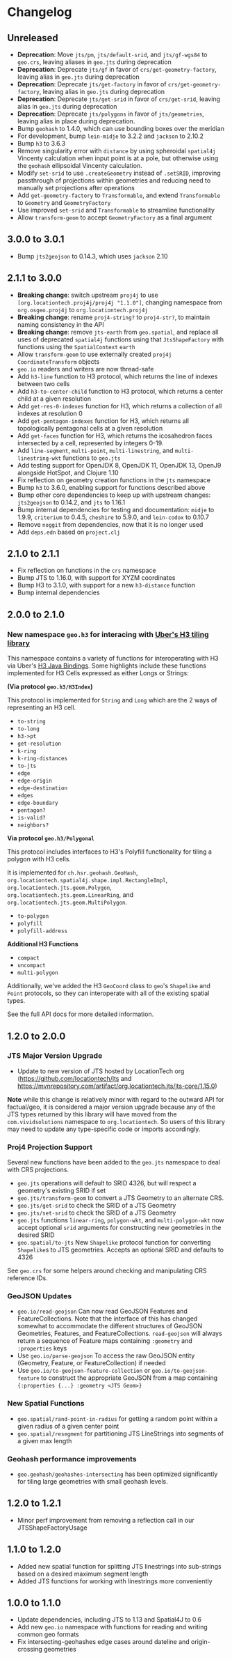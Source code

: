 # Changelog

## Unreleased

* **Deprecation**: Move `jts/pm`, `jts/default-srid`, and `jts/gf-wgs84` to `geo.crs`, leaving aliases in `geo.jts` during deprecation
* **Deprecation**: Deprecate `jts/gf` in favor of `crs/get-geometry-factory`, leaving alias in `geo.jts` during deprecation
* **Deprecation**: Deprecate `jts/get-factory` in favor of `crs/get-geometry-factory`, leaving alias in `geo.jts` during deprecation
* **Deprecation**: Deprecate `jts/get-srid` in favor of `crs/get-srid`, leaving alias in `geo.jts` during deprecation
* **Deprecation**: Deprecate `jts/polygons` in favor of `jts/geometries`, leaving alias in place during deprecation.
* Bump `geohash` to 1.4.0, which can use bounding boxes over the meridian
* For development, bump `lein-midje` to 3.2.2 and `jackson` to 2.10.2
* Bump `h3` to 3.6.3
* Remove singularity error with `distance` by using spheroidal `spatial4j` Vincenty calculation when input point is at a pole, but otherwise using the `geohash` ellipsoidal Vincenty calculation.
* Modify `set-srid` to use `.createGeometry` instead of `.setSRID`, improving passthrough of projections within geometries and reducing need to manually set projections after operations
* Add `get-geometry-factory` to `Transformable`, and extend `Transformable` to `Geometry` and `GeometryFactory`
* Use improved `set-srid` and `Transformable` to streamline functionality
* Allow `transform-geom` to accept `GeometryFactory` as a final argument

## 3.0.0 to 3.0.1

* Bump `jts2geojson` to 0.14.3, which uses `jackson` 2.10

## 2.1.1 to 3.0.0

* **Breaking change**: switch upstream `proj4j` to use `[org.locationtech.proj4j/proj4j "1.1.0"]`, changing namespace from `org.osgeo.proj4j` to `org.locationtech.proj4j`
* **Breaking change**: rename `proj4-string?` to `proj4-str?`, to maintain naming consistency in the API
* **Breaking change**: remove `jts-earth` from `geo.spatial`, and replace all uses of deprecated `spatial4j` functions using that `JtsShapeFactory` with functions using the `SpatialContext` `earth`
* Allow `transform-geom` to use externally created `proj4j` `CoordinateTransform` objects
* `geo.io` readers and writers are now thread-safe
* Add `h3-line` function to H3 protocol, which returns the line of indexes between two cells
* Add `h3-to-center-child` function to H3 protocol, which returns a center child at a given resolution
* Add `get-res-0-indexes` function for H3, which returns a collection of all indexes at resolution 0
* Add `get-pentagon-indexes` function for H3, which returns all topologically pentagonal cells at a given resolution
* Add `get-faces` function for H3, which returns the icosahedron faces intersected by a cell, represented by integers 0-19.
* Add `line-segment`, `multi-point`, `multi-linestring`, and `multi-linestring-wkt` functions to `geo.jts`
* Add testing support for OpenJDK 8, OpenJDK 11, OpenJDK 13, OpenJ9 alongside HotSpot, and Clojure 1.10
* Fix reflection on geometry creation functions in the `jts` namespace
* Bump `h3` to 3.6.0, enabling support for functions described above
* Bump other core dependencies to keep up with upstream changes: `jts2geojson` to 0.14.2, and `jts` to 1.16.1
* Bump internal dependencies for testing and documentation: `midje` to 1.9.9, `criterium` to 0.4.5, `cheshire` to 5.9.0, and `lein-codox` to 0.10.7
* Remove `noggit` from dependencies, now that it is no longer used
* Add `deps.edn` based on `project.clj`

## 2.1.0 to 2.1.1

* Fix reflection on functions in the `crs` namespace
* Bump JTS to 1.16.0, with support for XYZM coordinates
* Bump H3 to 3.1.0, with support for a new `h3-distance` function
* Bump internal dependencies

## 2.0.0 to 2.1.0

### New namespace `geo.h3` for interacing with [Uber's H3 tiling library](https://github.com/uber/h3)

This namespace contains a variety of functions for interoperating with H3 via Uber's [H3 Java Bindings](https://github.com/uber/h3-java). Some highlights include these functions implemented for H3 Cells expressed as either Longs or Strings:

**(Via protocol `geo.h3/H3Index`)**

This protocol is implemented for `String` and `Long` which are the 2 ways of representing an H3 cell.

* `to-string`
* `to-long`
* `h3->pt`
* `get-resolution`
* `k-ring`
* `k-ring-distances`
* `to-jts`
* `edge`
* `edge-origin`
* `edge-destination`
* `edges`
* `edge-boundary`
* `pentagon?`
* `is-valid?`
* `neighbors?`

**Via protocol `geo.h3/Polygonal`**

This protocol includes interfaces to H3's Polyfill functionality for tiling a polygon with H3 cells.

It is implemented for `ch.hsr.geohash.GeoHash`, `org.locationtech.spatial4j.shape.impl.RectangleImpl`, `org.locationtech.jts.geom.Polygon`, `org.locationtech.jts.geom.LinearRing`, and `org.locationtech.jts.geom.MultiPolygon`.

* `to-polygon`
* `polyfill`
* `polyfill-address`

**Additional H3 Functions**

* `compact`
* `uncompact`
* `multi-polygon`

Additionally, we've added the H3 `GeoCoord` class to `geo`'s `Shapelike` and `Point` protocols, so they can interoperate with all of the existing spatial types.

See the full API docs for more detailed information.

## 1.2.0 to 2.0.0

### JTS Major Version Upgrade

* Update to new version of JTS hosted by LocationTech org (https://github.com/locationtech/jts and https://mvnrepository.com/artifact/org.locationtech.jts/jts-core/1.15.0)

**Note** while this change is relatively minor with regard to the outward API for factual/geo, it is considered a major version upgrade because any of the JTS types returned by this library will have moved from the `com.vividsolutions` namespace to `org.locationtech`. So users of this library may need to update any type-specific code or imports accordingly.

### Proj4 Projection Support

Several new functions have been added to the `geo.jts` namespace to deal with CRS projections.

* `geo.jts` operations will default to SRID 4326, but will respect a geometry's existing SRID if set
* `geo.jts/transform-geom` to convert a JTS Geometry to an alternate CRS.
* `geo.jts/get-srid` to check the SRID of a JTS Geometry
* `geo.jts/set-srid` to check the SRID of a JTS Geometry
* `geo.jts` functions `linear-ring`, `polygon-wkt`, and `multi-polygon-wkt` now accept optional `srid` arguments for constructing new geometries in the desired SRID
* `geo.spatial/to-jts` New `Shapelike` protocol function for converting `Shapelike`s to JTS geometries. Accepts an optional SRID and defaults to 4326

See `geo.crs` for some helpers around checking and manipulating CRS reference IDs.

### GeoJSON Updates

* `geo.io/read-geojson` Can now read GeoJSON Features and FeatureCollections. Note that the interface of this has changed somewhat to accommodate the different structures of GeoJSON Geometries, Features, and FeatureCollections. `read-geojson` will always return a sequence of Feature maps containing `:geometry` and `:properties` keys
* Use `geo.io/parse-geojson` To access the raw GeoJSON entity (Geometry, Feature, or FeatureCollection) if needed
* Use `geo.io/to-geojson-feature-collection` or `geo.io/to-geojson-feature` to construct the appropriate GeoJSON from a map containing `{:properties {...} :geometry <JTS Geom>}`

### New Spatial Functions

* `geo.spatial/rand-point-in-radius` for getting a random point within a given radius of a given center point
* `geo.spatial/resegment` for partitioning JTS LineStrings into segments of a given max length

### Geohash performance improvements

* `geo.geohash/geohashes-intersecting` has been optimized significantly for tiling large geometries with small geohash levels.

## 1.2.0 to 1.2.1

* Minor perf improvement from removing a reflection call in our JTSShapeFactoryUsage

## 1.1.0 to 1.2.0

* Added new spatial function for splitting JTS linestrings into sub-strings based on a desired maximum segment length
* Added JTS functions for working with linestrings more conveniently

## 1.0.0 to 1.1.0

* Update dependencies, including JTS to 1.13 and Spatial4J to 0.6
* Add new `geo.io` namespace with functions for reading and writing common geo formats
* Fix intersecting-geohashes edge cases around dateline and origin-crossing geometries
